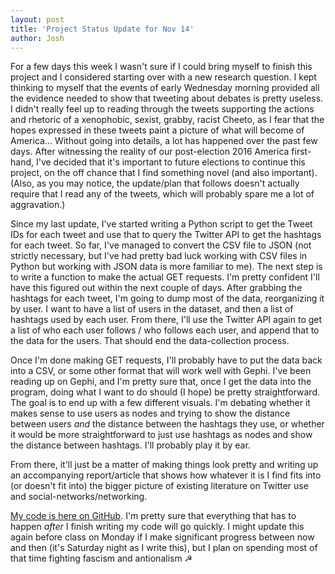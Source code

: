 ```yaml
---
layout: post
title: 'Project Status Update for Nov 14'
author: Josh
---
```


For a few days this week I wasn't sure if I could bring myself to finish this project and I considered starting over with a new research question. I kept thinking to myself that the events of early Wednesday morning provided all the evidence needed to show that tweeting about debates is pretty useless. I didn't really feel up to reading through the tweets supporting the actions and rhetoric of a xenophobic, sexist, grabby, racist Cheeto, as I fear that the hopes expressed in these tweets paint a picture of what will become of America... Without going into details, a lot has happened over the past few days. After witnessing the reality of our post-election 2016 America first-hand, I've decided that it's important to future elections to continue this project, on the off chance that I find something novel (and also important). (Also, as you may notice, the update/plan that follows doesn't actually require that I read any of the tweets, which will probably spare me a lot of aggravation.)

Since my last update, I've started writing a Python script to get the Tweet IDs for each tweet and use that to query the Twitter API to get the hashtags for each tweet. So far, I've managed to convert the CSV file to JSON (not strictly necessary, but I've had pretty bad luck working with CSV files in Python but working with JSON data is more familiar to me). The next step is to write a function to make the actual GET requests. I'm pretty confident I'll have this figured out within the next couple of days. After grabbing the hashtags for each tweet, I'm going to dump most of the data, reorganizing it by user. I want to have a list of users in the dataset, and then a list of hashtags used by each user. From there, I'll use the Twitter API again to get a list of who each user follows / who follows each user, and append that to the data for the users.  That should end the data-collection process.

Once I'm done making GET requests, I'll probably have to put the data back into a CSV, or some other format that will work well with Gephi. I've been reading up on Gephi, and I'm pretty sure that, once I get the data into the program, doing what I want to do should (I hope) be pretty straightforward. The goal is to end up with a few different visuals.  I'm debating whether it makes sense to use users as nodes and trying to show the distance between users *and* the distance between the hashtags they use, or whether it would be more straightforward to just use hashtags as nodes and show the distance between hashtags. I'll probably play it by ear.

From there, it'll just be a matter of making things look pretty and writing up an accompanying report/article that shows how whatever it is I find fits into (or doesn't fit into) the bigger picture of existing literature on Twitter use and social-networks/networking.

[My code is here on GitHub](https://github.com/jbguberman/dh_final_project). I'm pretty sure that everything that has to happen *after* I finish writing my code will go quickly. I might update this again before class on Monday if I make significant progress between now and then (it's Saturday night as I write this), but I plan on spending most of that time fighting fascism and antionalism ☭
